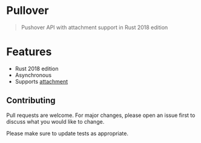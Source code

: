 # Pullover

> Pushover API with attachment support in Rust 2018 edition

# Features

- Rust 2018 edition
- Asynchronous
- Supports [attachment](https://pushover.net/api#attachments)

## Contributing

Pull requests are welcome. For major changes, please open an issue first to discuss what you would like to change.

Please make sure to update tests as appropriate.
